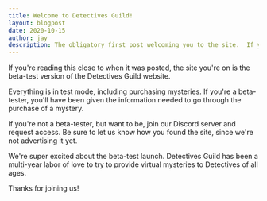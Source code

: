 ```yaml
---
title: Welcome to Detectives Guild!
layout: blogpost
date: 2020-10-15
author: jay
description: The obligatory first post welcoming you to the site.  If you're interested in being a beta-tester, read this.
---
```


If you're reading this close to when it was posted, the site you're on is the beta-test version of the Detectives Guild website.  

Everything is in test mode, including purchasing mysteries.  If you're a beta-tester, you'll have been given the information needed to go through the purchase of a mystery.

If you're not a beta-tester, but want to be, join our Discord server and request access.  Be sure to let us know how you found the site, since we're not advertising it yet.

We're super excited about the beta-test launch.  Detectives Guild has been a multi-year labor of love to try to provide virtual mysteries to Detectives of all ages.  

Thanks for joining us!